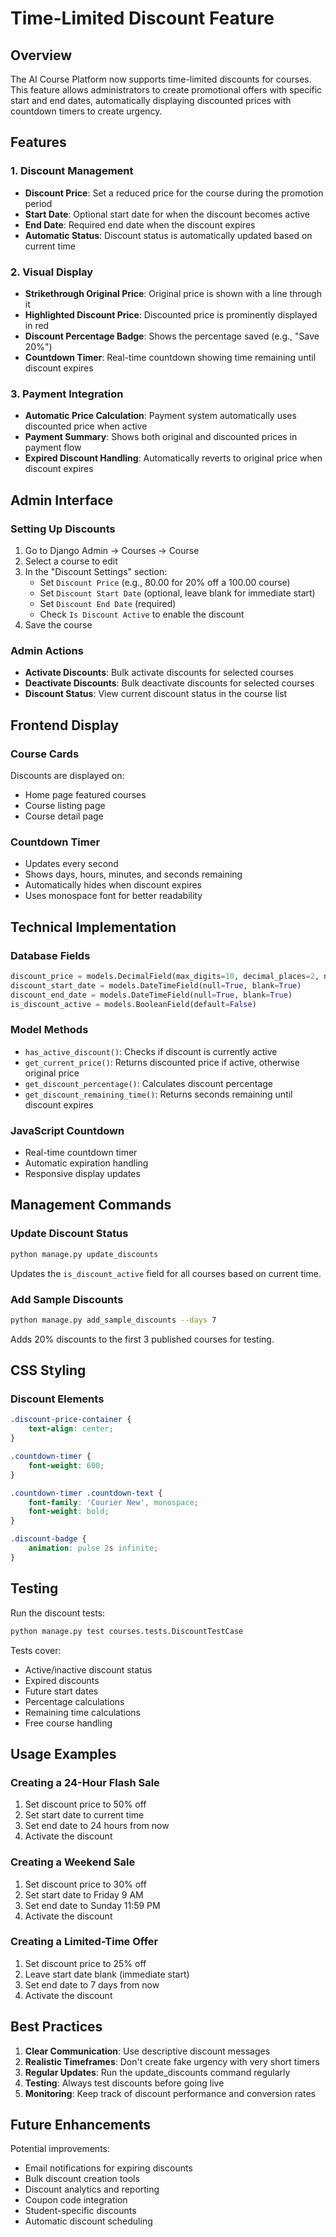 # Time-Limited Discount Feature

## Overview

The AI Course Platform now supports time-limited discounts for courses. This feature allows administrators to create promotional offers with specific start and end dates, automatically displaying discounted prices with countdown timers to create urgency.

## Features

### 1. Discount Management
- **Discount Price**: Set a reduced price for the course during the promotion period
- **Start Date**: Optional start date for when the discount becomes active
- **End Date**: Required end date when the discount expires
- **Automatic Status**: Discount status is automatically updated based on current time

### 2. Visual Display
- **Strikethrough Original Price**: Original price is shown with a line through it
- **Highlighted Discount Price**: Discounted price is prominently displayed in red
- **Discount Percentage Badge**: Shows the percentage saved (e.g., "Save 20%")
- **Countdown Timer**: Real-time countdown showing time remaining until discount expires

### 3. Payment Integration
- **Automatic Price Calculation**: Payment system automatically uses discounted price when active
- **Payment Summary**: Shows both original and discounted prices in payment flow
- **Expired Discount Handling**: Automatically reverts to original price when discount expires

## Admin Interface

### Setting Up Discounts
1. Go to Django Admin → Courses → Course
2. Select a course to edit
3. In the "Discount Settings" section:
   - Set `Discount Price` (e.g., 80.00 for 20% off a 100.00 course)
   - Set `Discount Start Date` (optional, leave blank for immediate start)
   - Set `Discount End Date` (required)
   - Check `Is Discount Active` to enable the discount
4. Save the course

### Admin Actions
- **Activate Discounts**: Bulk activate discounts for selected courses
- **Deactivate Discounts**: Bulk deactivate discounts for selected courses
- **Discount Status**: View current discount status in the course list

## Frontend Display

### Course Cards
Discounts are displayed on:
- Home page featured courses
- Course listing page
- Course detail page

### Countdown Timer
- Updates every second
- Shows days, hours, minutes, and seconds remaining
- Automatically hides when discount expires
- Uses monospace font for better readability

## Technical Implementation

### Database Fields
```python
discount_price = models.DecimalField(max_digits=10, decimal_places=2, null=True, blank=True)
discount_start_date = models.DateTimeField(null=True, blank=True)
discount_end_date = models.DateTimeField(null=True, blank=True)
is_discount_active = models.BooleanField(default=False)
```

### Model Methods
- `has_active_discount()`: Checks if discount is currently active
- `get_current_price()`: Returns discounted price if active, otherwise original price
- `get_discount_percentage()`: Calculates discount percentage
- `get_discount_remaining_time()`: Returns seconds remaining until discount expires

### JavaScript Countdown
- Real-time countdown timer
- Automatic expiration handling
- Responsive display updates

## Management Commands

### Update Discount Status
```bash
python manage.py update_discounts
```
Updates the `is_discount_active` field for all courses based on current time.

### Add Sample Discounts
```bash
python manage.py add_sample_discounts --days 7
```
Adds 20% discounts to the first 3 published courses for testing.

## CSS Styling

### Discount Elements
```css
.discount-price-container {
    text-align: center;
}

.countdown-timer {
    font-weight: 600;
}

.countdown-timer .countdown-text {
    font-family: 'Courier New', monospace;
    font-weight: bold;
}

.discount-badge {
    animation: pulse 2s infinite;
}
```

## Testing

Run the discount tests:
```bash
python manage.py test courses.tests.DiscountTestCase
```

Tests cover:
- Active/inactive discount status
- Expired discounts
- Future start dates
- Percentage calculations
- Remaining time calculations
- Free course handling

## Usage Examples

### Creating a 24-Hour Flash Sale
1. Set discount price to 50% off
2. Set start date to current time
3. Set end date to 24 hours from now
4. Activate the discount

### Creating a Weekend Sale
1. Set discount price to 30% off
2. Set start date to Friday 9 AM
3. Set end date to Sunday 11:59 PM
4. Activate the discount

### Creating a Limited-Time Offer
1. Set discount price to 25% off
2. Leave start date blank (immediate start)
3. Set end date to 7 days from now
4. Activate the discount

## Best Practices

1. **Clear Communication**: Use descriptive discount messages
2. **Realistic Timeframes**: Don't create fake urgency with very short timers
3. **Regular Updates**: Run the update_discounts command regularly
4. **Testing**: Always test discounts before going live
5. **Monitoring**: Keep track of discount performance and conversion rates

## Future Enhancements

Potential improvements:
- Email notifications for expiring discounts
- Bulk discount creation tools
- Discount analytics and reporting
- Coupon code integration
- Student-specific discounts
- Automatic discount scheduling
